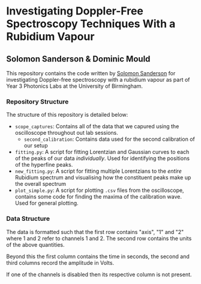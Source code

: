 # Investigating Doppler-Free Spectroscopy Techniques With a Rubidium Vapour
## Solomon Sanderson & Dominic Mould
This repository contains the code written by [Solomon Sanderson](https://github.com/solomonsanderson) for investigating Doppler-free spectroscopy with a rubidium vapour as part of Year 3 Photonics Labs at the University of Birmingham.

### Repository Structure
The structure of this repository is detailed below:
* `scope_captures`: Contains all of the data that we capured using the oscilloscope throughout out lab sessions.
    * `second_calibration`: Contains data used for the second calibration of our setup
* `fitting.py`: A script for fitting Lorentzian and Gaussian curves to each of the peaks of our data *individually*. Used for identifying the positions of the hyperfine peaks.
* `new_fitting.py`: A script for fitting multiple Lorentzians to the *entire* Rubidium spectrum and visualising how the constituent peaks make up the overall spectrum
* `plot_simple.py`: A script for plotting `.csv` files from the oscilloscope, contains some code for finding the maxima of the calibration wave. Used for general plotting.

### Data Structure
The data is formatted such that the first row contains "axis", "1" and "2" where 1 and 2 refer to channels 1 and 2. The second row contains the units of the above quantities.

Beyond this the first column contains the time in seconds, the second and third columns record the amplitude in Volts.

If one of the channels is disabled then its respective column is not present.

